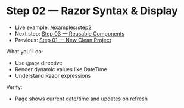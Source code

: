 # Step 02 — Razor Syntax & Display

- Live example: /examples/step2
- Next step: [Step 03 — Reusable Components](./Step03.md)
- Previous: [Step 01 — New Clean Project](./Step01.md)

What you'll do:

- Use `@page` directive
- Render dynamic values like DateTime
- Understand Razor expressions

Verify:

- Page shows current date/time and updates on refresh

